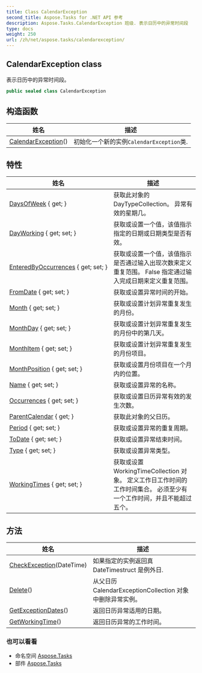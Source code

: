 ```yaml
---
title: Class CalendarException
second_title: Aspose.Tasks for .NET API 参考
description: Aspose.Tasks.CalendarException 班级. 表示日历中的异常时间段
type: docs
weight: 250
url: /zh/net/aspose.tasks/calendarexception/
---
```

## CalendarException class

表示日历中的异常时间段。

```csharp
public sealed class CalendarException
```

## 构造函数

| 姓名 | 描述 |
| --- | --- |
| [CalendarException](calendarexception/)() | 初始化一个新的实例`CalendarException`类. |

## 特性

| 姓名 | 描述 |
| --- | --- |
| [DaysOfWeek](../../aspose.tasks/calendarexception/daysofweek/) { get; } | 获取此对象的 DayTypeCollection。 异常有效的星期几。 |
| [DayWorking](../../aspose.tasks/calendarexception/dayworking/) { get; set; } | 获取或设置一个值，该值指示指定的日期或日期类型是否有效。 |
| [EnteredByOccurrences](../../aspose.tasks/calendarexception/enteredbyoccurrences/) { get; set; } | 获取或设置一个值，该值指示是否通过输入出现次数来定义重复范围。 False 指定通过输入完成日期来定义重复范围。 |
| [FromDate](../../aspose.tasks/calendarexception/fromdate/) { get; set; } | 获取或设置异常时间的开始。 |
| [Month](../../aspose.tasks/calendarexception/month/) { get; set; } | 获取或设置计划异常重复发生的月份。 |
| [MonthDay](../../aspose.tasks/calendarexception/monthday/) { get; set; } | 获取或设置计划异常重复发生的月份中的第几天。 |
| [MonthItem](../../aspose.tasks/calendarexception/monthitem/) { get; set; } | 获取或设置计划异常重复发生的月份项目。 |
| [MonthPosition](../../aspose.tasks/calendarexception/monthposition/) { get; set; } | 获取或设置月份项目在一个月内的位置。 |
| [Name](../../aspose.tasks/calendarexception/name/) { get; set; } | 获取或设置异常的名称。 |
| [Occurrences](../../aspose.tasks/calendarexception/occurrences/) { get; set; } | 获取或设置日历异常有效的发生次数。 |
| [ParentCalendar](../../aspose.tasks/calendarexception/parentcalendar/) { get; } | 获取此对象的父日历。 |
| [Period](../../aspose.tasks/calendarexception/period/) { get; set; } | 获取或设置异常的重复周期。 |
| [ToDate](../../aspose.tasks/calendarexception/todate/) { get; set; } | 获取或设置异常结束时间。 |
| [Type](../../aspose.tasks/calendarexception/type/) { get; set; } | 获取或设置异常类型。 |
| [WorkingTimes](../../aspose.tasks/calendarexception/workingtimes/) { get; set; } | 获取或设置 WorkingTimeCollection 对象。 定义工作日工作时间的工作时间集合。  必须至少有一个工作时间，并且不能超过五个。 |

## 方法

| 姓名 | 描述 |
| --- | --- |
| [CheckException](../../aspose.tasks/calendarexception/checkexception/)(DateTime) | 如果指定的实例返回真DateTimestruct 是例外日. |
| [Delete](../../aspose.tasks/calendarexception/delete/)() | 从父日历 CalendarExceptionCollection 对象中删除异常实例。 |
| [GetExceptionDates](../../aspose.tasks/calendarexception/getexceptiondates/)() | 返回日历异常适用的日期。 |
| [GetWorkingTime](../../aspose.tasks/calendarexception/getworkingtime/)() | 返回日历异常的工作时间。 |

### 也可以看看

* 命名空间 [Aspose.Tasks](../../aspose.tasks/)
* 部件 [Aspose.Tasks](../../)


